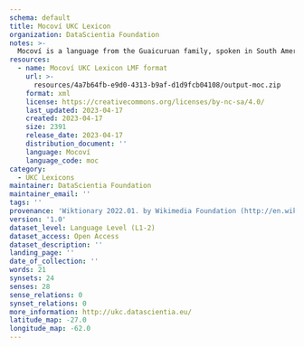 ```yaml
---
schema: default
title: Mocoví UKC Lexicon
organization: DataScientia Foundation
notes: >-
  Mocoví is a language from the Guaicuruan family, spoken in South America. The UKC Lexicon of Mocoví is represented as a lexico-semantic network. It consists of words, word senses, synsets, as well as sense-level and synset-level relationships.
resources:
  - name: Mocoví UKC Lexicon LMF format
    url: >-
      resources/4a7b64fb-e9d0-4313-b9af-d1d9fcb04108/output-moc.zip
    format: xml
    license: https://creativecommons.org/licenses/by-nc-sa/4.0/
    last_updated: 2023-04-17
    created: 2023-04-17
    size: 2391
    release_date: 2023-04-17
    distribution_document: ''
    language: Mocoví
    language_code: moc
category:
  - UKC Lexicons
maintainer: DataScientia Foundation
maintainer_email: ''
tags: ''
provenance: 'Wiktionary 2022.01. by Wikimedia Foundation (http://en.wiktionary.org); CogNet 2.1 by Khuyagbaatar Batsuren, National University of Mongolia (http://cognet.ukc.disi.unitn.it); Native Languages of the Americas 2021.11. by Laura Redish and Orrin Lewis (http://www.native-languages.org); Princeton WordNet 2.1 by Princeton University (https://wordnet.princeton.edu)'
version: '1.0'
dataset_level: Language Level (L1-2)
dataset_access: Open Access
dataset_description: ''
landing_page: ''
date_of_collection: ''
words: 21
synsets: 24
senses: 28
sense_relations: 0
synset_relations: 0
more_information: http://ukc.datascientia.eu/
latitude_map: -27.0
longitude_map: -62.0
---
```

